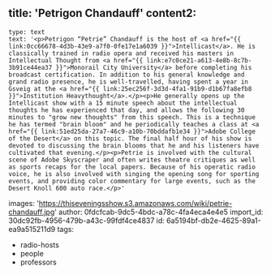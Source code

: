 title: 'Petrigon Chandauff'
content2:
  -
    type: text
    text: '<p>Petrigon “Petrie” Chandauff is the host of <a href="{{ link:0cc66678-4d3b-43e9-a7f0-0fe17e1a6039 }}">Intellicast</a>. He is classically trained in radio opera and received his masters in Intellectual Thought from <a href="{{ link:e7c0ce21-a613-4e8b-8c7b-3b91ce44ea37 }}">Monorail City University</a> before completing his broadcast certification. In addition to his general knowledge and grand radio presence, he is well-travelled, having spent a year in Gsveig at the <a href="{{ link:25ec256f-3d3d-4fa1-91b9-d1b67fa8efb8 }}">Institution Heavythought</a>.</p><p>He generally opens up the Intellicast show with a 15 minute speech about the intellectual thoughts he has experienced that day, and allows the following 30 minutes to "grow new thoughts" from this speech. This is a technique he has termed "brain bloom" and he periodically teaches a class at <a href="{{ link:51ed25da-27a7-46c9-a10b-70bddafb1e34 }}">Adobe College of the Desert</a> on this topic. The final half hour of his show is devoted to discussing the brain blooms that he and his listeners have cultivated that evening.</p><p>Petrie is involved with the cultural scene of Adobe Skyscraper and often writes theatre critiques as well as sports recaps for the local papers. Because of his operatic radio voice, he is also involved with singing the opening song for sporting events, and providing color commentary for large events, such as the Desert Knoll 600 auto race.</p>'
images: 'https://thiseveningsshow.s3.amazonaws.com/wiki/petrie-chandauff.jpg'
author: 0fdcfcab-9dc5-4bdc-a78c-4fa4eca4e4e5
import_id: 30dc92fb-4956-479b-a43c-99fdf4ce4837
id: 6a5194bf-db2e-4625-89a1-ea9a515211d9
tags:
  - radio-hosts
  - people
  - professors
